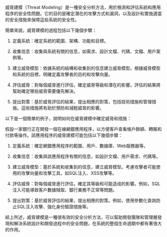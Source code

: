 

威脅建模（Threat Modeling）是一種安全分析方法，用於檢測和評估系統和應用程序的安全性問題。它的目的是確定潛在的攻擊方式和漏洞，以及設計和實施適當的安全措施來保障這些系統的安全性。

簡單來說，威脅建模的過程包括以下幾個步驟：

1. 定義系統：確定系統的範圍、架構、功能和目標。

2. 收集信息：收集與系統有關的信息，如需求、設計文檔、代碼、文檔、用戶案例等。

3. 建立威脅模型：依據系統的結構和收集到的信息建立威脅模型。根據威脅模型和系統的目標，明確定義攻擊者的目的和攻擊向量。

4. 評估威脅：對每個威脅進行評估，確定威脅等級和潛在的影響。評估的結果將幫助確定哪些威脅需要優先解決。

5. 提出對策：基於威脅評估的結果，提出相應的對策，包括技術措施和管理措施。這些措施將有助於預防和減輕威脅的影響。

以下是一個簡單的例子，說明如何在威脅建模中確定威脅和措施：

假設一家銀行正在開發一個在線網銀應用程序，以方便客戶查看帳戶餘額、轉賬和付款等操作。該應用程序的威脅建模可能包括以下幾個步驟：

1. 定義系統：確定網銀應用程序的範圍、用戶、數據庫、Web服務器等。

2. 收集信息：收集與該應用程序有關的信息，如設計文檔、用戶需求、代碼等。

3. 建立威脅模型：基於系統和收集到的信息，建立威脅模型。考慮攻擊者可能使用的攻擊向量和攻擊工具，如SQL注入、XSS攻擊等。

4. 評估威脅：對每個威脅進行評估，確定其等級和可能造成的影響。例如，SQL注入可能導致客戶數據賊取、銀行業務不正常等問題。

5. 提出對策：基於威脅評估的結果，提出相應的對策。例如，使用參數化查詢防止SQL注入攻擊、強化身份驗證措施等。

綜上所述，威脅建模是一種很有效的安全分析方法，可以幫助開發團隊和管理層發現和解決系統設計和開發過程中的安全問題，在系統的整個生命週期中都有著很大的作用。